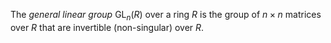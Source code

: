 The *general linear group* $\mathop{\mathrm{GL}}_n(R)$ over a ring $R$ is the group of $n\times n$ matrices over $R$ that are invertible (non-singular) over $R$.
